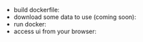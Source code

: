 - build dockerfile:
- download some data to use (coming soon):
- run docker:
- access ui from your browser:


